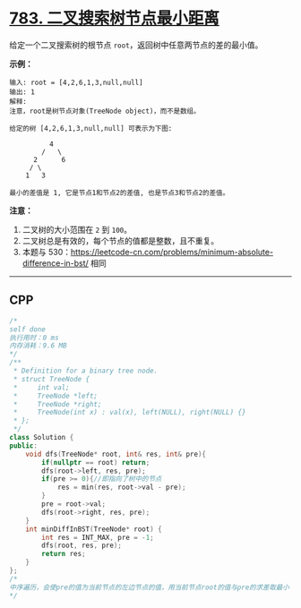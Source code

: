 # [783. 二叉搜索树节点最小距离](https://leetcode-cn.com/problems/minimum-distance-between-bst-nodes/)

给定一个二叉搜索树的根节点 `root`，返回树中任意两节点的差的最小值。

 

**示例：**

```
输入: root = [4,2,6,1,3,null,null]
输出: 1
解释:
注意，root是树节点对象(TreeNode object)，而不是数组。

给定的树 [4,2,6,1,3,null,null] 可表示为下图:

          4
        /   \
      2      6
     / \    
    1   3  

最小的差值是 1, 它是节点1和节点2的差值, 也是节点3和节点2的差值。
```

 

**注意：**

1. 二叉树的大小范围在 `2` 到 `100`。
2. 二叉树总是有效的，每个节点的值都是整数，且不重复。
3. 本题与 530：https://leetcode-cn.com/problems/minimum-absolute-difference-in-bst/ 相同

***

## CPP

```cpp
/*
self done
执行用时：0 ms
内存消耗：9.6 MB
*/
/**
 * Definition for a binary tree node.
 * struct TreeNode {
 *     int val;
 *     TreeNode *left;
 *     TreeNode *right;
 *     TreeNode(int x) : val(x), left(NULL), right(NULL) {}
 * };
 */
class Solution {
public:
    void dfs(TreeNode* root, int& res, int& pre){
        if(nullptr == root) return;
        dfs(root->left, res, pre);
        if(pre >= 0){//即指向了树中的节点
            res = min(res, root->val - pre);
        }
        pre = root->val;
        dfs(root->right, res, pre);
    }
    int minDiffInBST(TreeNode* root) {
        int res = INT_MAX, pre = -1;
        dfs(root, res, pre);
        return res;
    }
};
/*
中序遍历，会使pre的值为当前节点的左边节点的值，用当前节点root的值与pre的求差取最小
*/
```

